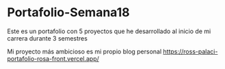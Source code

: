 # Portafolio-Semana18
Este es un portafolio con 5 proyectos que he desarrollado al inicio de mi carrera durante 3 semestres

Mi proyecto más ambicioso es mi propio blog personal
https://ross-palaci-portafolio-rosa-front.vercel.app/
